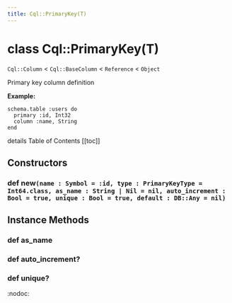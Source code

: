 ```yaml
---
title: Cql::PrimaryKey(T)
---
```


# class Cql::PrimaryKey(T)

`Cql::Column` < `Cql::BaseColumn` < `Reference` < `Object`

Primary key column definition

**Example:**

```crystal
schema.table :users do
  primary :id, Int32
  column :name, String
end
```

details Table of Contents \[\[toc]]

## Constructors

### def new`(name : Symbol = :id, type : PrimaryKeyType = Int64.class, as_name : String | Nil = nil, auto_increment : Bool = true, unique : Bool = true, default : DB::Any = nil)`

## Instance Methods

### def as\_name

### def auto\_increment?

### def unique?

:nodoc:
